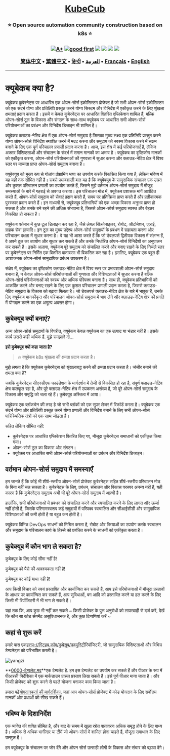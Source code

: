 <h1 align="center" style="border-bottom: none">
    <b>
        <a href="https://docker.nsddd.top">KubeCub</a><br>
    </b>
</h1>
<h3 align="center" style="border-bottom: none">
      ⭐️  Open source automation community construction based on k8s  ⭐️ <br>
<h3>

<p align=center>
<a href="https://goreportcard.com/report/github.com/kubecub/go-project-layout"><img src="https://goreportcard.com/badge/github.com/kubecub/go-project-layout" alt="A+"></a>
<a href="https://github.com/issues?q=org%kubecub+is%3Aissue+label%3A%22good+first+issue%22+no%3Aassignee"><img src="https://img.shields.io/github/issues/kubecub/go-project-layout/good%20first%20issue?logo=%22github%22" alt="good first"></a>
<a href="https://github.com/kubecub/go-project-layout"><img src="https://img.shields.io/github/stars/kubecub/go-project-layout.svg?style=flat&logo=github&colorB=deeppink&label=stars"></a>
<a href="https://join.slack.com/t/kubecub/shared_invite/zt-1se0k2bae-lkYzz0_T~BYh3rjkvlcUqQ"><img src="https://img.shields.io/badge/Slack-100%2B-blueviolet?logo=slack&amp;logoColor=white"></a>
<a href="https://github.com/kubecub/go-project-layout/blob/main/LICENSE"><img src="https://img.shields.io/badge/license-Apache--2.0-green"></a>
<a href="https://golang.org/"><img src="https://img.shields.io/badge/Language-Go-blue.svg"></a>
</p>

</p>

<p align="center">
    <a href="./README-zh-CN.md"><b>简体中文</b></a> •
    <a href="./README-zh-TW.md"><b>繁體中文</b></a> •
    <a href="./README-hi.md"><b>हिन्दी</b></a> •
    <a href="./README-ar.md"><b>العربية</b></a> •
    <a href="./README-fr.md"><b>Français</b></a> •
    <a href="./README.md"><b>English</b></a>
</p>

</p>

* * *

# क्यूबेकब क्या है?

क्यूबेकब कुबेरनेट्स पर आधारित एक ओपन-सोर्स इकोसिस्टम प्रोजेक्ट है जो सभी ओपन-सोर्स इकोसिस्टम को एक संदर्भ योग्य और प्रतिलिपि प्रस्तुत करने योग्य सिस्टम और विनिर्देश में एकीकृत करने के लिए श्रृंखला क्षमताएं प्रदान करता है। इसमें न केवल कुबेरनेट्स पर आधारित वितरित एप्लिकेशन शामिल हैं, बल्कि ओपन-सोर्स टूल के विकास और संगठन के साथ-साथ क्यूबेकब पर आधारित सभी ओपन-सोर्स परियोजनाओं का प्रबंधन और विनिर्देश डिजाइन भी शामिल है।

क्यूबेकब क्लाउड-नेटिव क्षेत्र में एक ओपन-सोर्स समुदाय है जिसका मुख्य लक्ष्य एक प्रतिलिपि प्रस्तुत करने योग्य ओपन-सोर्स विनिर्देश स्थापित करने में मदद करना और समुदाय को स्वस्थ विकास करने में सक्षम बनाने के लिए एक पूर्ण परिचालन प्रणाली प्रदान करना है। आज, इस क्षेत्र में कई परियोजनाएँ हैं, लेकिन अक्सर विशिष्टताओं और संचालन के संदर्भ में समान मानकों का अभाव है। क्यूबेकब का दृष्टिकोण मानकों को एकीकृत करना, ओपन-सोर्स परियोजनाओं की गुणवत्ता में सुधार करना और क्लाउड-नेटिव क्षेत्र में विश्व स्तर पर मान्यता प्राप्त ओपन-सोर्स समुदाय बनाना है।

क्यूबेक्यूब को मुख्य रूप से गोलांग प्रोग्रामिंग भाषा का उपयोग करके विकसित किया गया है, लेकिन भविष्य में यह यहीं तक सीमित नहीं है। सबसे प्रभावशाली बात यह है कि क्यूबेक्यूब के सामुदायिक संचालन एक उन्नत और कुशल परिचालन प्रणाली का उपयोग करते हैं, जिसने मुझे वर्तमान ओपन-सोर्स समुदाय में मौजूद समस्याओं के बारे में गहराई से अवगत कराया। इस परिचालन मोड में, क्यूबेकब प्रशासक मांगें आवंटित करते हैं, ओपन-सोर्स समुदाय को सेवाएं प्रदान करते हैं, समय पर प्रतिक्रिया प्राप्त करते हैं और प्रतीकात्मक पुरस्कार प्रदान करते हैं। इन माध्यमों से, क्यूबेक्यूब प्रतिभागियों को एक अच्छा विकास अनुभव प्राप्त हो सकता है और उनके बने रहने की अधिक संभावना है, जिससे ओपन-सोर्स समुदाय स्वस्थ और बेहतर विकसित हो सकता है।

क्यूबेकब वर्तमान में कुछ टूल डिज़ाइन कर रहा है, जैसे लेबल सिंक्रोनाइज़र, रोबोट, ऑटोमेशन, एआई, ग्राहक सेवा इत्यादि। इन टूल का मुख्य उद्देश्य ओपन-सोर्स समुदायों के प्रबंधन में सहायता करना और परिचालन दक्षता में सुधार करना है। वे यह भी आशा करते हैं कि जो डेवलपर्स द्वितीयक विकास में संलग्न हैं, वे अपने टूल का उपयोग और सुधार कर सकते हैं और उनके निर्धारित ओपन-सोर्स विनिर्देशों का अनुपालन कर सकते हैं। इसके अलावा, क्यूबेकब पूरे समुदाय को संचालित करने और बनाए रखने के लिए निचले स्तर पर कुबेरनेट्स पर निर्मित एक वितरित वातावरण भी विकसित कर रहा है। इसलिए, क्यूबेकब एक बहुत ही आशाजनक ओपन-सोर्स सामुदायिक प्रबंधन उपकरण है।

संक्षेप में, क्यूबेकब का दृष्टिकोण क्लाउड-नेटिव क्षेत्र में विश्व स्तर पर प्रभावशाली ओपन-सोर्स समुदाय बनाना है, न केवल ओपन-सोर्स परियोजनाओं की गुणवत्ता और विशिष्टताओं में सुधार करना है बल्कि ओपन-सोर्स परियोजनाओं को स्वस्थ और अधिक परिपक्व बनाना है। साथ ही, क्यूबेकब प्रतिभागियों को आकर्षित करने और बनाए रखने के लिए एक कुशल परिचालन प्रणाली प्रदान करता है, जिससे क्लाउड-नेटिव समुदाय के विकास को बढ़ावा मिलता है। जो डेवलपर्स क्लाउड-नेटिव क्षेत्र के बारे में भावुक हैं, उनके लिए क्यूबेकब मानकीकृत और परिचालन ओपन-सोर्स समुदाय में भाग लेने और क्लाउड-नेटिव क्षेत्र की प्रगति में योगदान करने का एक अमूल्य अवसर होगा।

## कुबेक्यूब क्यों बनाएं?

अन्य ओपन-सोर्स समुदायों के विपरीत, क्यूबेकब केवल क्यूबेकब का एक उत्पाद या भंडार नहीं है। इसके कार्य उससे कहीं अधिक हैं. मुझे समझाने दो...

**इसे कुबेक्यूब क्यों कहा जाता है?**

> 🔥 क्यूबेकब k8s श्रृंखला की क्षमता प्रदान करता है।

मुझे लगता है कि क्यूबेकब कुबेरनेट्स को श्रृंखलाबद्ध करने की क्षमता प्रदान करता है। जंजीर बनाने की क्षमता क्या है?

जबकि कुबेरनेट्स सीएनसीएफ फाउंडेशन के मार्गदर्शन में तेजी से विकसित हो रहा है, संपूर्ण क्लाउड-नेटिव क्षेत्र फलफूल रहा है, और पूरे क्लाउड-नेटिव क्षेत्र में उपकरण असंख्य हैं, जो पूरे ओपन-सोर्स समुदाय के विकास और समृद्धि को चला रहे हैं। कुबेक्यूब अस्तित्व में आया।

क्यूबेकब एक ब्लॉकचेन की तरह है जो सभी ब्लॉकों को एक सुपर लेजर में रिकॉर्ड करता है। क्यूबेकब एक संदर्भ योग्य और प्रतिलिपि प्रस्तुत करने योग्य प्रणाली और विनिर्देश बनाने के लिए सभी ओपन-सोर्स पारिस्थितिक तंत्रों को एक साथ जोड़ता है।

सहित लेकिन सीमित नहीं:

-   कुबेरनेट्स पर आधारित एप्लिकेशन वितरित किए गए, मौजूदा कुबेरनेट्स समाधानों को एकीकृत किया गया।
-   ओपन-सोर्स टूल का विकास और संगठन।
-   क्यूबेकब पर आधारित सभी ओपन-सोर्स परियोजनाओं का प्रबंधन और विनिर्देश डिजाइन।

## वर्तमान ओपन-सोर्स समुदाय में समस्याएँ

हम जानते हैं कि कोई भी शीर्ष-स्तरीय ओपन-सोर्स प्रोजेक्ट कुबेरनेट्स सहित शीर्ष-स्तरीय परिचालन मोड के बिना नहीं चल सकता है। कुबेरनेट्स के लिए, प्रबंधन, संचालन और विकास परस्पर अनन्य नहीं हैं, यही कारण है कि कुबेरनेट्स समुदाय अभी भी पूरे ओपन-सोर्स समुदाय में अग्रणी है।

हालाँकि, सभी परियोजनाओं में प्रबंधन को संचालित करने और स्वचालित करने के लिए लागत और ऊर्जा नहीं होती है, जिसके परिणामस्वरूप कई समुदायों में परिपक्व स्वचालित और सीआईसीडी और सामुदायिक विशिष्टताओं की कमी होती है या बहुत कम होती है।

क्यूबेकब विभिन्न DevOps साधनों को मिश्रित करता है, रोबोट और क्रियाओं का उपयोग करके स्वचालन और समुदाय के परिचालन कार्य के हिस्से को प्रबंधित करने के साधनों को एकीकृत करता है।

## कुबेक्यूब में कौन भाग ले सकता है?

कुबेक्यूब के लिए कोई सीमा नहीं है!

कुबेक्यूब को पैसे की आवश्यकता नहीं है!

कुबेक्यूब पर कोई बाधा नहीं है!

आप किसी विचार को स्वयं प्रस्तावित और कार्यान्वित कर सकते हैं, आप इसे परियोजनाओं में मौजूदा प्रस्तावों के आधार पर कार्यान्वित कर सकते हैं, आप सुविधाओं, बग आदि को प्रस्तावित करने या हल करने के लिए किसी भी रिपॉजिटरी में भी भाग ले सकते हैं।

यहां तक ​​कि, आप कुछ भी नहीं कर सकते ~ किसी प्रोजेक्ट के पुल अनुरोधों को लापरवाही से दर्ज करें, देखें कि कौन सा कोड सेगमेंट असुविधाजनक है, और कुछ टिप्पणियां करें ~

## कहां से शुरू करें

हमारे पास एक[हत्तपः://गिटहब.कॉम/कुबेसुब/कम्युनिटी](https://github.com/kubecub/community)रिपॉजिटरी, जो सामुदायिक विशिष्टताओं और विभिन्न टेम्पलेट्स को परिभाषित करती है।

![yangzi](http://sm.nsddd.top/sm202306012140301.png)

**[0000-टेम्पलेट.मद](http://0000-template.md/)**एक टेम्पलेट है. हम इस टेम्पलेट का उपयोग कर सकते हैं और पीआर के रूप में पीआरसी निर्देशिका में एक मार्कडाउन प्रारूप प्रस्ताव लिख सकते हैं। इसे पूर्ण पीआर माना जाता है। और किसी प्रोजेक्ट को शुरू करने से पहले योजना बनाकर काम किया जाता है।

हमारा पढ़ें[योगदानकर्ता की मार्गदर्शिका](https://github.com/kubecub/community/blob/main/CONTRIBUTING.md), जहां आप ओपन-सोर्स प्रोजेक्ट में कोड योगदान के लिए सर्वोत्तम मानकों और प्रथाओं को सीख सकते हैं।

## भविष्य के दिशानिर्देश

एक व्यक्ति की शक्ति सीमित है, और बाद के समय में खुला स्रोत वातावरण अधिक समृद्ध होने के लिए बाध्य है। अधिक से अधिक भागीदार या टीमें जो ओपन-सोर्स में शामिल होना चाहते हैं, मौजूदा समाधान के लिए उत्सुक हैं।

हम क्यूबेक्यूब के संचालन पर जोर देंगे और ओपन सोर्स उत्साही लोगों के विकास और संचार को बढ़ावा देंगे।
